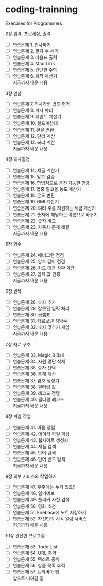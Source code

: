 # coding-trainning
Exercises for Programmers

2장 입력, 프로세싱, 출력   
- [ ] 연습문제 1. 인사하기   
- [ ] 연습문제 2. 글자 수 세기  
- [ ] 연습문제 3. 따옴표 출력  
- [ ] 연습문제 4. Mad Libs  
- [ ] 연습문제 5. 간단한 수학    
- [ ] 연습문제 6. 퇴직 계산기   
지금까지 배운 내용  

3장 연산 
- [ ] 연습문제 7. 직사각형 방의 면적  
- [ ] 연습문제 8. 피자 파티  
- [ ] 연습문제 9. 페인트 계산기  
- [ ] 연습문제 10. 셀프계산대  
- [ ] 연습문제 11. 환율 변환  
- [ ] 연습문제 12. 단리 계산  
- [ ] 연습문제 13. 복리 계산  
지금까지 배운 내용  

4장 의사결정  
- [ ] 연습문제 14. 세금 계산기  
- [ ] 연습문제 15. 암호 검증  
- [ ] 연습문제 16. 합법적으로 운전 가능한 연령  
- [ ] 연습문제 17. 혈중 알코올 농도 계산기 
- [ ] 연습문제 18. 온도 변환  
- [ ] 연습문제 19. BMI 계산기  
- [ ] 연습문제 20. 여러 주를 지원하는 세금 계산기  
- [ ] 연습문제 21. 숫자에 해당하는 이름으로 바꾸기  
- [ ] 연습문제 22. 숫자 비교  
- [ ] 연습문제 23. 자동차 문제 해결  
지금까지 배운 내용  

5장 함수 
- [ ] 연습문제 24. 애너그램 점검  
- [ ] 연습문제 25. 암호 길이 점검  
- [ ] 연습문제 26. 카드 대금 상환 기간  
- [ ] 연습문제 27. 입력 값 검증  
지금까지 배운 내용 

6장 반복 
- [ ] 연습문제 28. 숫자 추가  
- [ ] 연습문제 29. 잘못된 입력 처리  
- [ ] 연습문제 30. 곱셈표  
- [ ] 연습문제 31. 카르보넨 심박수  
- [ ] 연습문제 32. 숫자 맞추기 게임  
지금까지 배운 내용  

7장 자료 구조  
- [ ] 연습문제 33. Magic 8 Ball  
- [ ] 연습문제 34. 사원 명단 삭제  
- [ ] 연습문제 35. 승자 선택  
- [ ] 연습문제 36. 통계 계산  
- [ ] 연습문제 37. 암호 생성기  
- [ ] 연습문제 38. 필터링 값  
- [ ] 연습문제 39. 레코드 정렬  
- [ ] 연습문제 40. 필터링 레코드  
지금까지 배운 내용  

8장 파일 작업   
- [ ] 연습문제 41. 이름 정렬   
- [ ] 연습문제 42. 데이터 파일 파싱  
- [ ] 연습문제 43. 웹사이트 생성자  
- [ ] 연습문제 44. 제품 검색  
- [ ] 연습문제 45. 단어 탐색  
- [ ] 연습문제 46. 단어 빈도 탐색  
지금까지 배운 내용  

9장 외부 서비스와 작업하기  
- [ ] 연습문제 47. 우주에는 누가 있죠?  
- [ ] 연습문제 48. 일기예보  
- [ ] 연습문제 49. 플리커 사진 검색  
- [ ] 연습문제 50. 영화 추천  
- [ ] 연습문제 51. Firebase에 노트 저장하기  
- [ ] 연습문제 52. 자신만의 시각 알림 서비스  
지금까지 배운 내용  

10장 완전한 프로그램 
- [ ] 연습문제 53. Todo List  
- [ ] 연습문제 54. URL 축약  
- [ ] 연습문제 55. 텍스트 공유  
- [ ] 연습문제 56. 상품 목록 추적  
- [ ] 연습문제 57. 트리비아 앱  
앞으로 나아갈 길 